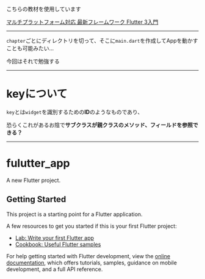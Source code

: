 こちらの教材を使用しています

[マルチプラットフォーム対応 最新フレームワーク Flutter 3入門](https://www.amazon.co.jp/%E3%83%9E%E3%83%AB%E3%83%81%E3%83%97%E3%83%A9%E3%83%83%E3%83%88%E3%83%95%E3%82%A9%E3%83%BC%E3%83%A0%E5%AF%BE%E5%BF%9C-%E6%9C%80%E6%96%B0%E3%83%95%E3%83%AC%E3%83%BC%E3%83%A0%E3%83%AF%E3%83%BC%E3%82%AF-Flutter-3%E5%85%A5%E9%96%80-%E6%8E%8C%E7%94%B0%E6%B4%A5%E8%80%B6%E4%B9%83/dp/4798068527)

---

`chapter`ごとにディレクトリを切って、そこに`main.dart`を作成してAppを動かすことも可能みたい...

今回はそれで勉強する

---

# keyについて

`key`とは`widget`を識別するための**ID**のようなものであり、

恐らくこれがあるお陰で**サブクラスが親クラスのメソッド、フィールドを参照できる？**

---

# fulutter_app

A new Flutter project.

## Getting Started

This project is a starting point for a Flutter application.

A few resources to get you started if this is your first Flutter project:

- [Lab: Write your first Flutter app](https://docs.flutter.dev/get-started/codelab)
- [Cookbook: Useful Flutter samples](https://docs.flutter.dev/cookbook)

For help getting started with Flutter development, view the
[online documentation](https://docs.flutter.dev/), which offers tutorials,
samples, guidance on mobile development, and a full API reference.

